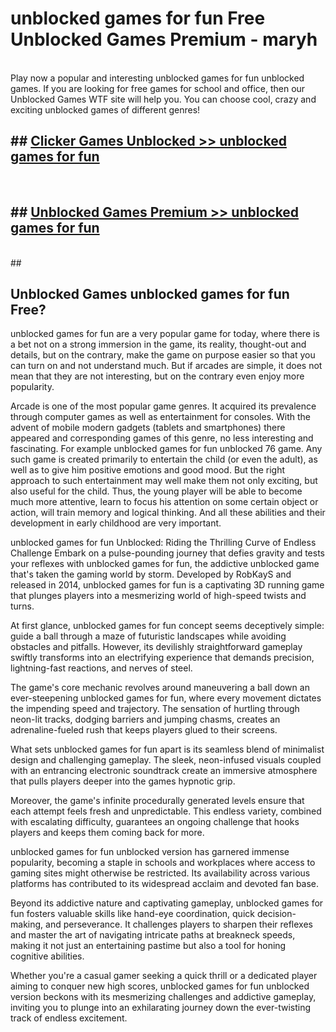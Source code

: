 # unblocked games for fun  Free Unblocked Games Premium - maryh <br>
<br>
Play now a popular and interesting unblocked games for fun unblocked games. If you are looking for free games for school and office, then our Unblocked Games WTF site will help you. You can choose cool, crazy and exciting unblocked games of different genres!


## ##  [Clicker Games Unblocked >> unblocked games for fun](http://freeplayer.one?title=unblocked_games_for_fun&ref=UGames)
  <br>

##  ## [Unblocked Games Premium >> unblocked games for fun](http://freeplayer.one?title=unblocked_games_for_fun&ref=UGames)
  <br>
  ##



## Unblocked Games unblocked games for fun Free?

unblocked games for fun are a very popular game for today, where there is a bet not on a strong immersion in the game, its reality, thought-out and details, but on the contrary, make the game on purpose easier so that you can turn on and not understand much. But if arcades are simple, it does not mean that they are not interesting, but on the contrary even enjoy more popularity.

Arcade is one of the most popular game genres. It acquired its prevalence through computer games as well as entertainment for consoles. With the advent of mobile modern gadgets (tablets and smartphones) there appeared and corresponding games of this genre, no less interesting and fascinating. For example unblocked games for fun unblocked 76 game. Any such game is created primarily to entertain the child (or even the adult), as well as to give him positive emotions and good mood. But the right approach to such entertainment may well make them not only exciting, but also useful for the child. Thus, the young player will be able to become much more attentive, learn to focus his attention on some certain object or action, will train memory and logical thinking. And all these abilities and their development in early childhood are very important.

unblocked games for fun Unblocked: Riding the Thrilling Curve of Endless Challenge
Embark on a pulse-pounding journey that defies gravity and tests your reflexes with unblocked games for fun, the addictive unblocked game that's taken the gaming world by storm. Developed by RobKayS and released in 2014, unblocked games for fun is a captivating 3D running game that plunges players into a mesmerizing world of high-speed twists and turns.

At first glance, unblocked games for fun concept seems deceptively simple: guide a ball through a maze of futuristic landscapes while avoiding obstacles and pitfalls. However, its devilishly straightforward gameplay swiftly transforms into an electrifying experience that demands precision, lightning-fast reactions, and nerves of steel.

The game's core mechanic revolves around maneuvering a ball down an ever-steepening unblocked games for fun, where every movement dictates the impending speed and trajectory. The sensation of hurtling through neon-lit tracks, dodging barriers and jumping chasms, creates an adrenaline-fueled rush that keeps players glued to their screens.

What sets unblocked games for fun apart is its seamless blend of minimalist design and challenging gameplay. The sleek, neon-infused visuals coupled with an entrancing electronic soundtrack create an immersive atmosphere that pulls players deeper into the games hypnotic grip.

Moreover, the game's infinite procedurally generated levels ensure that each attempt feels fresh and unpredictable. This endless variety, combined with escalating difficulty, guarantees an ongoing challenge that hooks players and keeps them coming back for more.

unblocked games for fun unblocked version has garnered immense popularity, becoming a staple in schools and workplaces where access to gaming sites might otherwise be restricted. Its availability across various platforms has contributed to its widespread acclaim and devoted fan base.

Beyond its addictive nature and captivating gameplay, unblocked games for fun fosters valuable skills like hand-eye coordination, quick decision-making, and perseverance. It challenges players to sharpen their reflexes and master the art of navigating intricate paths at breakneck speeds, making it not just an entertaining pastime but also a tool for honing cognitive abilities.

Whether you're a casual gamer seeking a quick thrill or a dedicated player aiming to conquer new high scores, unblocked games for fun unblocked version beckons with its mesmerizing challenges and addictive gameplay, inviting you to plunge into an exhilarating journey down the ever-twisting track of endless excitement.